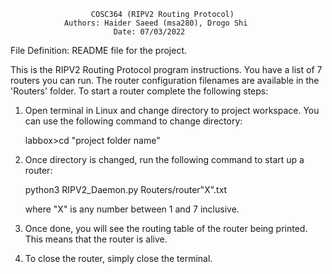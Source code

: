 
                      COSC364 (RIPV2 Routing Protocol)
                Authors: Haider Saeed (msa280), Drogo Shi
                           Date: 07/03/2022


File Definition: README file for the project.

This is the RIPV2 Routing Protocol program instructions. You have a list of 7 routers you can run.
The router configuration filenames are available in the 'Routers' folder. 
To start a router complete the following steps:



1) Open terminal in Linux and change directory to project workspace. 
   You can use the following command to change directory:
   
   labbox>cd "project folder name"


2) Once directory is changed, run the following command to start up a router:

   python3 RIPV2_Daemon.py Routers/router"X".txt 

   where "X" is any number between 1 and 7 inclusive. 

3) Once done, you will see the routing table of the router being printed. 
   This means that the router is alive.


4) To close the router, simply close the terminal.


